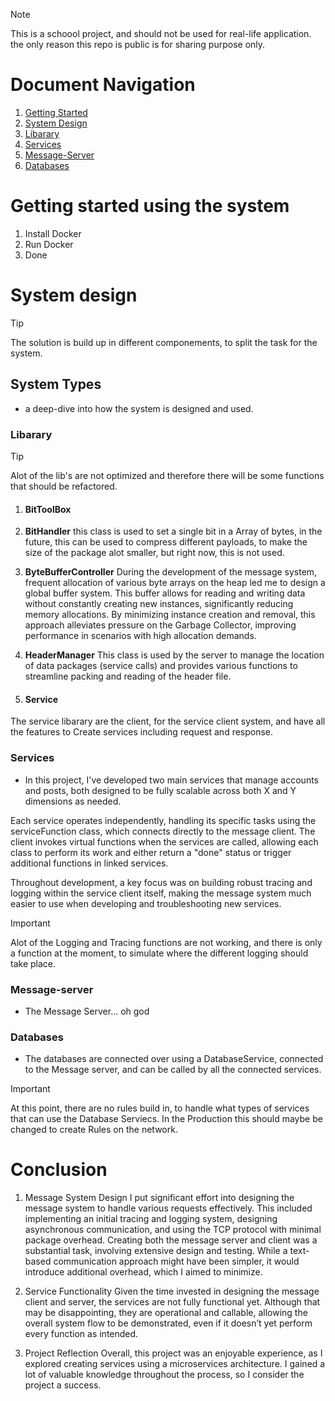 > [!NOTE]
> This is a schoool project, and should not be used for real-life application.
> the only reason this repo is public is for sharing purpose only.

# Document Navigation
1. [Getting Started](#getting-started-using-the-system)
2. [System Design](#system-design)
  1. [Libarary](#libarary)
  2. [Services](#services)
  3. [Message-Server](#message-server)
  4. [Databases](#databases)

# Getting started using the system
1. Install Docker
2. Run Docker
3. Done


# System design
> [!TIP]
> The solution is build up in different componements, to split the task for the system.

## System Types
- a deep-dive into how the system is designed and used.

### Libarary
> [!TIP]
> Alot of the lib's are not optimized and therefore there will be some functions that should be refactored.

1. #### BitToolBox
  1. **BitHandler** this class is used to set a single bit in a Array of bytes, in the future, this can be used to compress different payloads,
     to make the size of the package alot smaller, but right now, this is not used.

  2. **ByteBufferController** During the development of the message system, frequent allocation of various byte arrays on the heap led me to design a global buffer system. This buffer allows for reading and writing data without constantly creating new instances, significantly reducing memory allocations. By minimizing instance creation and removal, this approach alleviates pressure on the Garbage Collector, improving performance in scenarios with high allocation demands.

  3. **HeaderManager** This class is used by the server to manage the location of data packages (service calls) and provides various functions to streamline packing and reading of the header file.

2. #### Service
  The service libarary are the client, for the service client system, and have all the features to Create services including request and response.

### Services
- In this project, I've developed two main services that manage accounts and posts, both designed to be fully scalable across both X and Y dimensions as needed.

Each service operates independently, handling its specific tasks using the serviceFunction class, which connects directly to the message client. The client invokes virtual functions when the services are called, allowing each class to perform its work and either return a "done" status or trigger additional functions in linked services.

Throughout development, a key focus was on building robust tracing and logging within the service client itself, making the message system much easier to use when developing and troubleshooting new services.

> [!IMPORTANT]
> Alot of the Logging and Tracing functions are not working, and there is only a function at the moment, to simulate where the different logging should take place.

### Message-server
- The Message Server... oh god

### Databases
- The databases are connected over using a DatabaseService, connected to the Message server, and can be called by all the connected services.

> [!IMPORTANT] 
> At this point, there are no rules build in, to handle what types of services that can use the Database Serviecs. In the Production this should maybe be changed
> to create Rules on the network.


# Conclusion
1. Message System Design
I put significant effort into designing the message system to handle various requests effectively. This included implementing an initial tracing and logging system, designing asynchronous communication, and using the TCP protocol with minimal package overhead. Creating both the message server and client was a substantial task, involving extensive design and testing. While a text-based communication approach might have been simpler, it would introduce additional overhead, which I aimed to minimize.

2. Service Functionality
Given the time invested in designing the message client and server, the services are not fully functional yet. Although that may be disappointing, they are operational and callable, allowing the overall system flow to be demonstrated, even if it doesn’t yet perform every function as intended.


3. Project Reflection
Overall, this project was an enjoyable experience, as I explored creating services using a microservices architecture. I gained a lot of valuable knowledge throughout the process, so I consider the project a success.
